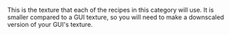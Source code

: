 This is the texture that each of the recipes in this category will use. It is smaller compared to a GUI texture, so you will need to make a downscaled version of your GUI's texture.
